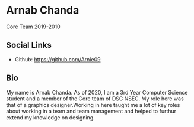 # Arnab Chanda 

Core Team 2019-2010

## Social Links

* Github: https://github.com/Arnie09

## Bio

My name is Arnab Chanda. As of 2020, I am a 3rd Year Computer Science student and a member of the Core team of DSC NSEC. My role here was that of a graphics designer.Working in here taught me a lot of key roles about working in a team and team management and helped to furthur extend my knowledge on designing.
